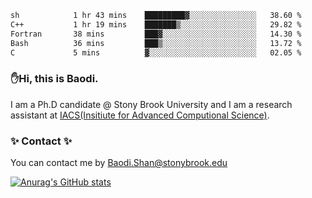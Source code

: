 <!--START_SECTION:waka-->

```txt
sh            1 hr 43 mins    █████████▓░░░░░░░░░░░░░░░   38.60 %
C++           1 hr 19 mins    ███████▒░░░░░░░░░░░░░░░░░   29.82 %
Fortran       38 mins         ███▓░░░░░░░░░░░░░░░░░░░░░   14.30 %
Bash          36 mins         ███▒░░░░░░░░░░░░░░░░░░░░░   13.72 %
C             5 mins          ▓░░░░░░░░░░░░░░░░░░░░░░░░   02.05 %
```

<!--END_SECTION:waka-->

### ✋Hi, this is Baodi. 

I am a Ph.D candidate @ Stony Brook University and I am a research assistant at [IACS(Insitiute for Advanced Computional Science)](https://iacs.stonybrook.edu/).

### ✨ Contact ✨

You can contact me by [Baodi.Shan@stonybrook.edu](mailto:Baodi.Shan@stonybrook.edu)

[![Anurag's GitHub stats](https://github-readme-stats.vercel.app/api?username=lwshanbd&theme=jolly&show_icons=true&count_private=true&include_all_commits=true)](https://github.com/anuraghazra/github-readme-stats)



<!--
**lwshanbd/lwshanbd** is a ✨ _special_ ✨ repository because its `README.md` (this file) appears on your GitHub profile.

Here are some ideas to get you started:

- 🔭 I’m currently working on ...
- 🌱 I’m currently learning ...
- 👯 I’m looking to collaborate on ...
- 🤔 I’m looking for help with ...
- 💬 Ask me about ...
- 📫 How to reach me: ...
- 😄 Pronouns: ...
- ⚡ Fun fact: ...
-->
